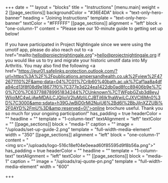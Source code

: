 +++
date = ""
layout = "blocks"
title = "Instructions"
[menu.main]
weight = 2
[[page_sections]]
backgroundColor = "#36E4DA"
block = "text-only-hero-banner"
heading = "Joining Instructions"
template = "text-only-hero-banner"
textColor = "#FFFFFF"
[[page_sections]]
alignment = "left"
block = "one-column-1"
content = "Please see our 10-minute guide to getting set up below!<br><br>If you have participated in Project Nightingale since we were using the umotif app, please do also reach out to <a href=\"mailto:hello@projectnightingale.org\">hello@projectnightingale.org</a> if you would like us to try and migrate your historic umotif data into My Arthritis. You may also find the following <a href=\"https://eur01.safelinks.protection.outlook.com/?url=https%3A%2F%2Fpublications.ampersandhealth.co.uk%2Fview%2F472671110%2F&amp;data=04%7C01%7Crlb60%40bath.ac.uk%7Caf1aa8a4dfa94cd13f8f08d9e18677f0%7C377e3d224ea1422db0ad8fcc89406b9e%7C0%7C0%7C637788789951834244%7CUnknown%7CTWFpbGZsb3d8eyJWIjoiMC4wLjAwMDAiLCJQIjoiV2luMzIiLCJBTiI6Ik1haWwiLCJXVCI6Mn0%3D%7C3000&amp;sdata=h39GJwBiD0rMi2NujU6%2Bd6l%2BbJjInXZZUBi%2F0AYD%2FmU%3D&amp;reserved=0\">online brochure</a> useful. Thank you so much for your ongoing participation!"
has_padding = true
headerColor = ""
headline = ""
template = "1-column-text"
textAlignment = "left"
textColor = ""
[[page_sections]]
block = "media-1"
caption = ""
image = "/uploads/set-up-guide-2.png"
template = "full-width-media-element"
width = "350"
[[page_sections]]
alignment = "left"
block = "one-column-1"
content = "<br><img src=\"/uploads/logo-516c18ef04e0eead60f85595d9f8b56a.png\">"
has_padding = true
headerColor = ""
headline = ""
template = "1-column-text"
textAlignment = "left"
textColor = ""
[[page_sections]]
block = "media-1"
caption = ""
image = "/uploads/raj-quote-pn.png"
template = "full-width-media-element"
width = "600"

+++
